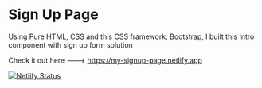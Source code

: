 # Sign Up Page
 Using Pure HTML, CSS and this CSS framework; Bootstrap, I built this Intro component with sign up form solution
 
 Check it out here ---> https://my-signup-page.netlify.app
 
 [![Netlify Status](https://api.netlify.com/api/v1/badges/a62602e9-f362-4737-8ead-bd6c897c04df/deploy-status)](https://app.netlify.com/sites/my-signup-page/deploys)
